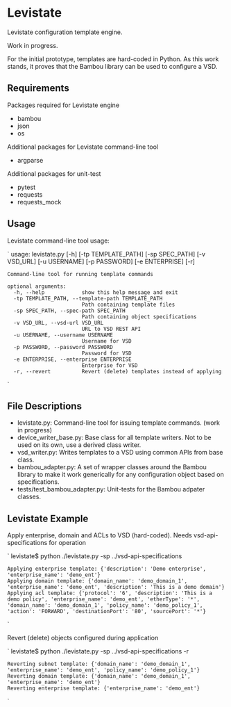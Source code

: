 # Levistate
Levistate configuration template engine.

Work in progress.

For the initial prototype, templates are hard-coded in Python.  As this work
stands, it proves that the Bambou library can be used to configure a VSD.

## Requirements
Packages required for Levistate engine
* bambou
* json
* os

Additional packages for Levistate command-line tool
- argparse

Additional packages for unit-test
* pytest
* requests
* requests_mock

## Usage

Levistate command-line tool usage:

`
    usage: levistate.py [-h] [-tp TEMPLATE_PATH] [-sp SPEC_PATH] [-v VSD_URL]
                        [-u USERNAME] [-p PASSWORD] [-e ENTERPRISE] [-r]

    Command-line tool for running template commands

    optional arguments:
      -h, --help            show this help message and exit
      -tp TEMPLATE_PATH, --template-path TEMPLATE_PATH
                            Path containing template files
      -sp SPEC_PATH, --spec-path SPEC_PATH
                            Path containing object specifications
      -v VSD_URL, --vsd-url VSD_URL
                            URL to VSD REST API
      -u USERNAME, --username USERNAME
                            Username for VSD
      -p PASSWORD, --password PASSWORD
                            Password for VSD
      -e ENTERPRISE, --enterprise ENTERPRISE
                            Enterprise for VSD
      -r, --revert          Revert (delete) templates instead of applying
`

## File Descriptions
* levistate.py: Command-line tool for issuing template commands. (work in
progress)
* device_writer_base.py: Base class for all template writers.  Not to be used
on its own, use a derived class writer.
* vsd_writer.py: Writes templates to a VSD using common APIs from base class.
* bambou_adapter.py: A set of wrapper classes around the Bambou library to make
it work generically for any configuration object based on specifications.
* tests/test_bambou_adapter.py: Unit-tests for the Bambou adpater classes.

## Levistate Example

Apply enterprise, domain and ACLs to VSD (hard-coded).  Needs
vsd-api-specifications for operation

`
    levistate$ python ./levistate.py -sp ../vsd-api-specifications

    Applying enterprise template: {'description': 'Demo enterprise', 'enterprise_name': 'demo_ent'}
    Applying domain template: {'domain_name': 'demo_domain_1', 'enterprise_name': 'demo_ent', 'description': 'This is a demo domain'}
    Applying acl template: {'protocol': '6', 'description': 'This is a demo policy', 'enterprise_name': 'demo_ent', 'etherType': '*', 'domain_name': 'demo_domain_1', 'policy_name': 'demo_policy_1', 'action': 'FORWARD', 'destinationPort': '80', 'sourcePort': '*'}
`

Revert (delete) objects configured during application

`
    levistate$ python ./levistate.py -sp ../vsd-api-specifications -r

    Reverting subnet template: {'domain_name': 'demo_domain_1', 'enterprise_name': 'demo_ent', 'policy_name': 'demo_policy_1'}
    Reverting domain template: {'domain_name': 'demo_domain_1', 'enterprise_name': 'demo_ent'}
    Reverting enterprise template: {'enterprise_name': 'demo_ent'}
`
